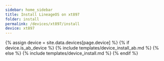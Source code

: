 ```yaml
---
sidebar: home_sidebar
title: Install LineageOS on xt897
folder: install
permalink: /devices/xt897/install
device: xt897
---
```

{% assign device = site.data.devices[page.device] %}
{% if device.is_ab_device %}
{% include templates/device_install_ab.md %}
{% else %}
{% include templates/device_install.md %}
{% endif %}
